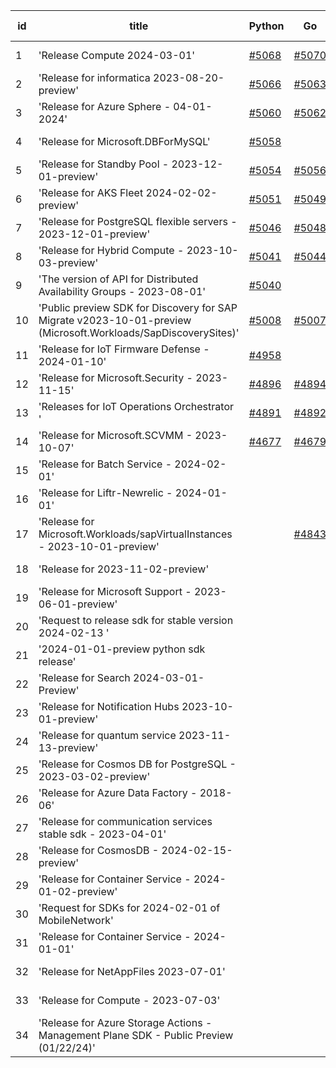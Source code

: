 | id | title | Python | Go | Java | Js | created date | target date | status |
| ------ | ------ | ------ | ------ | ------ | ------ | ------ | ------ | :-----: |
| 1 | 'Release Compute 2024-03-01'  | [#5068](https://github.com/Azure/sdk-release-request/issues/5068)  | [#5070](https://github.com/Azure/sdk-release-request/issues/5070)  | [#5067](https://github.com/Azure/sdk-release-request/issues/5067)  | [#5069](https://github.com/Azure/sdk-release-request/issues/5069)  | 03-21 | 04-26 |  |
| 2 | 'Release for informatica 2023-08-20-preview'  | [#5066](https://github.com/Azure/sdk-release-request/issues/5066)  | [#5063](https://github.com/Azure/sdk-release-request/issues/5063)  | [#5064](https://github.com/Azure/sdk-release-request/issues/5064)  | [#5065](https://github.com/Azure/sdk-release-request/issues/5065)  | 03-20 | 04-26 | Hold on by Python/ |
| 3 | 'Release for Azure Sphere - 04-01-2024'  | [#5060](https://github.com/Azure/sdk-release-request/issues/5060)  | [#5062](https://github.com/Azure/sdk-release-request/issues/5062)  | [#5059](https://github.com/Azure/sdk-release-request/issues/5059)  | [#5061](https://github.com/Azure/sdk-release-request/issues/5061)  | 03-19 | 04-26 |  |
| 4 | 'Release for Microsoft.DBForMySQL'  | [#5058](https://github.com/Azure/sdk-release-request/issues/5058)  |  |  |  | 03-19 | 04-26 | Hold on by Python/ |
| 5 | 'Release for Standby Pool - 2023-12-01-preview'  | [#5054](https://github.com/Azure/sdk-release-request/issues/5054)  | [#5056](https://github.com/Azure/sdk-release-request/issues/5056)  | [#5053](https://github.com/Azure/sdk-release-request/issues/5053)  | [#5055](https://github.com/Azure/sdk-release-request/issues/5055)  | 03-18 | 04-26 |  |
| 6 | 'Release for AKS Fleet 2024-02-02-preview'  | [#5051](https://github.com/Azure/sdk-release-request/issues/5051)  | [#5049](https://github.com/Azure/sdk-release-request/issues/5049)  | [#5052](https://github.com/Azure/sdk-release-request/issues/5052)  | [#5050](https://github.com/Azure/sdk-release-request/issues/5050)  | 03-15 | 04-26 |  |
| 7 | 'Release for PostgreSQL flexible servers - 2023-12-01-preview'  | [#5046](https://github.com/Azure/sdk-release-request/issues/5046)  | [#5048](https://github.com/Azure/sdk-release-request/issues/5048)  | [#5047](https://github.com/Azure/sdk-release-request/issues/5047)  | [#5045](https://github.com/Azure/sdk-release-request/issues/5045)  | 03-15 | 04-26 |  |
| 8 | 'Release for Hybrid Compute - 2023-10-03-preview'  | [#5041](https://github.com/Azure/sdk-release-request/issues/5041)  | [#5044](https://github.com/Azure/sdk-release-request/issues/5044)  | [#5042](https://github.com/Azure/sdk-release-request/issues/5042)  | [#5043](https://github.com/Azure/sdk-release-request/issues/5043)  | 03-13 | 04-26 |  |
| 9 | 'The version of API for Distributed Availability Groups - 2023-08-01'  | [#5040](https://github.com/Azure/sdk-release-request/issues/5040)  |  |  |  | 03-13 | 04-26 |  |
| 10 | 'Public preview SDK for Discovery for SAP Migrate v2023-10-01-preview (Microsoft.Workloads/SapDiscoverySites)'  | [#5008](https://github.com/Azure/sdk-release-request/issues/5008)  | [#5007](https://github.com/Azure/sdk-release-request/issues/5007)  | [#5009](https://github.com/Azure/sdk-release-request/issues/5009)  | [#5010](https://github.com/Azure/sdk-release-request/issues/5010)  | 02-28 | 04-01 | Hold on by JS/Java/Go/Python/ |
| 11 | 'Release for IoT Firmware Defense - 2024-01-10'  | [#4958](https://github.com/Azure/sdk-release-request/issues/4958)  |  |  | [#4955](https://github.com/Azure/sdk-release-request/issues/4955)  | 02-17 | 03-22 | Hold on by Python/ |
| 12 | 'Release for Microsoft.Security - 2023-11-15'  | [#4896](https://github.com/Azure/sdk-release-request/issues/4896)  | [#4894](https://github.com/Azure/sdk-release-request/issues/4894)  | [#4895](https://github.com/Azure/sdk-release-request/issues/4895)  | [#4897](https://github.com/Azure/sdk-release-request/issues/4897)  | 01-18 | 03-22 | Hold on by JS/Python/ |
| 13 | 'Releases for IoT Operations Orchestrator '  | [#4891](https://github.com/Azure/sdk-release-request/issues/4891)  | [#4892](https://github.com/Azure/sdk-release-request/issues/4892)  | [#4893](https://github.com/Azure/sdk-release-request/issues/4893)  | [#4890](https://github.com/Azure/sdk-release-request/issues/4890)  | 01-16 | 03-22 | Hold on by JS/Java/Go/Python/ |
| 14 | 'Release for Microsoft.SCVMM - 2023-10-07'  | [#4677](https://github.com/Azure/sdk-release-request/issues/4677)  | [#4679](https://github.com/Azure/sdk-release-request/issues/4679)  | [#4678](https://github.com/Azure/sdk-release-request/issues/4678)  | [#4676](https://github.com/Azure/sdk-release-request/issues/4676)  | 10-23 | 03-22 | Hold on by JS/Java/Go/Python/ |
| 15 | 'Release for Batch Service - 2024-02-01'  |  |  | [#5017](https://github.com/Azure/sdk-release-request/issues/5017)  | [#5016](https://github.com/Azure/sdk-release-request/issues/5016)  | 02-29 | 03-22 |  |
| 16 | 'Release for Liftr-Newrelic - 2024-01-01'  |  |  | [#4962](https://github.com/Azure/sdk-release-request/issues/4962)  | [#4960](https://github.com/Azure/sdk-release-request/issues/4960)  | 02-19 | 03-22 |  |
| 17 | 'Release for Microsoft.Workloads/sapVirtualInstances - 2023-10-01-preview'  |  | [#4843](https://github.com/Azure/sdk-release-request/issues/4843)  | [#4845](https://github.com/Azure/sdk-release-request/issues/4845)  | [#4842](https://github.com/Azure/sdk-release-request/issues/4842)  | 12-20 | 03-22 | Hold on by Go/ |
| 18 | 'Release for 2023-11-02-preview'  |  |  |  | [#5026](https://github.com/Azure/sdk-release-request/issues/5026)  | 03-05 | 03-22 |  |
| 19 | 'Release for Microsoft Support - 2023-06-01-preview'  |  |  |  | [#5022](https://github.com/Azure/sdk-release-request/issues/5022)  | 03-04 | 03-22 |  |
| 20 | 'Request to release sdk for stable version 2024-02-13 '  |  |  |  | [#5018](https://github.com/Azure/sdk-release-request/issues/5018)  | 02-29 | 03-22 |  |
| 21 | '2024-01-01-preview python sdk release'  |  |  |  | [#5012](https://github.com/Azure/sdk-release-request/issues/5012)  | 02-28 | 03-22 |  |
| 22 | 'Release for Search 2024-03-01-Preview'  |  |  |  | [#5005](https://github.com/Azure/sdk-release-request/issues/5005)  | 02-27 | 03-22 |  |
| 23 | 'Release for Notification Hubs 2023-10-01-preview'  |  |  |  | [#4999](https://github.com/Azure/sdk-release-request/issues/4999)  | 02-27 | 03-22 |  |
| 24 | 'Release for quantum service 2023-11-13-preview'  |  |  |  | [#4998](https://github.com/Azure/sdk-release-request/issues/4998)  | 02-27 | 03-22 |  |
| 25 | 'Release for Cosmos DB for PostgreSQL - 2023-03-02-preview'  |  |  |  | [#4993](https://github.com/Azure/sdk-release-request/issues/4993)  | 02-27 | 03-22 |  |
| 26 | 'Release for Azure Data Factory - 2018-06'  |  |  |  | [#4989](https://github.com/Azure/sdk-release-request/issues/4989)  | 02-27 | 03-22 |  |
| 27 | 'Release for communication services stable sdk - 2023-04-01'  |  |  |  | [#4981](https://github.com/Azure/sdk-release-request/issues/4981)  | 02-24 | 03-22 |  |
| 28 | 'Release for CosmosDB - 2024-02-15-preview'  |  |  |  | [#4978](https://github.com/Azure/sdk-release-request/issues/4978)  | 02-22 | 03-22 |  |
| 29 | 'Release for Container Service - 2024-01-02-preview'  |  |  |  | [#4975](https://github.com/Azure/sdk-release-request/issues/4975)  | 02-21 | 03-22 |  |
| 30 | 'Request for SDKs for 2024-02-01 of MobileNetwork'  |  |  |  | [#4970](https://github.com/Azure/sdk-release-request/issues/4970)  | 02-20 | 03-22 |  |
| 31 | 'Release for Container Service - 2024-01-01'  |  |  |  | [#4964](https://github.com/Azure/sdk-release-request/issues/4964)  | 02-19 | 03-22 |  |
| 32 | 'Release for NetAppFiles 2023-07-01'  |  |  |  | [#4953](https://github.com/Azure/sdk-release-request/issues/4953)  | 02-16 | 03-22 |  |
| 33 | 'Release for Compute - 2023-07-03'  |  |  |  | [#4947](https://github.com/Azure/sdk-release-request/issues/4947)  | 02-15 | 03-22 |  |
| 34 | 'Release for Azure Storage Actions - Management Plane SDK - Public Preview (01/22/24)'  |  |  |  | [#4876](https://github.com/Azure/sdk-release-request/issues/4876)  | 01-09 | 03-22 |  |
